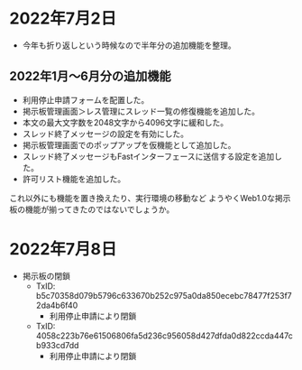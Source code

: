 # 2022年7月2日

- 今年も折り返しという時候なので半年分の追加機能を整理。

## 2022年1月～6月分の追加機能

- 利用停止申請フォームを配置した。
- 掲示板管理画面＞レス管理にスレッド一覧の修復機能を追加した。
- 本文の最大文字数を2048文字から4096文字に緩和した。
- スレッド終了メッセージの設定を有効にした。
- 掲示板管理画面でのポップアップを仮機能として追加した。
- スレッド終了メッセージもFastインターフェースに送信する設定を追加した。
- 許可リスト機能を追加した。

これ以外にも機能を置き換えたり、実行環境の移動など
ようやくWeb1.0な掲示板の機能が揃ってきたのではないでしょうか。

# 2022年7月8日

- 掲示板の閉鎖
  - TxID: b5c70358d079b5796c633670b252c975a0da850ecebc78477f253f72da4b6f40
    - 利用停止申請により閉鎖
  - TxID: 4058c223b76e61506806fa5d236c956058d427dfda0d822ccda447cb933cd7dd
    - 利用停止申請により閉鎖
